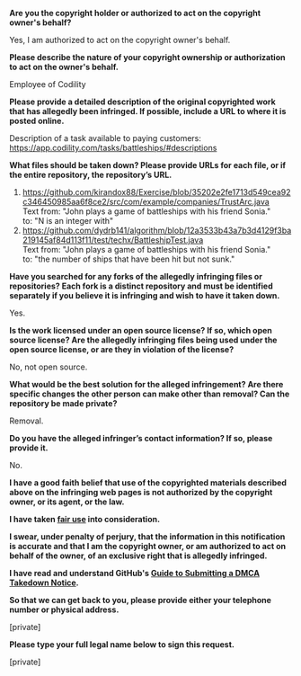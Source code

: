 **Are you the copyright holder or authorized to act on the copyright owner's behalf?**

Yes, I am authorized to act on the copyright owner's behalf.

**Please describe the nature of your copyright ownership or authorization to act on the owner's behalf.**

Employee of Codility

**Please provide a detailed description of the original copyrighted work that has allegedly been infringed. If possible, include a URL to where it is posted online.**

Description of a task available to paying customers: https://app.codility.com/tasks/battleships/#descriptions

**What files should be taken down? Please provide URLs for each file, or if the entire repository, the repository’s URL.**

1. https://github.com/kirandox88/Exercise/blob/35202e2fe1713d549cea92c346450985aa6f8ce2/src/com/example/companies/TrustArc.java  
Text from: "John plays a game of battleships with his friend Sonia."  
to: "N is an integer with"  
2. https://github.com/dydrb141/algorithm/blob/12a3533b43a7b3d4129f3ba219145af84d113f11/test/techx/BattleshipTest.java  
Text from: "John plays a game of battleships with his friend Sonia."  
to: "the number of ships that have been hit but not sunk."

**Have you searched for any forks of the allegedly infringing files or repositories? Each fork is a distinct repository and must be identified separately if you believe it is infringing and wish to have it taken down.**

Yes.

**Is the work licensed under an open source license? If so, which open source license? Are the allegedly infringing files being used under the open source license, or are they in violation of the license?**

No, not open source.

**What would be the best solution for the alleged infringement? Are there specific changes the other person can make other than removal? Can the repository be made private?**

Removal.

**Do you have the alleged infringer’s contact information? If so, please provide it.**

No.

**I have a good faith belief that use of the copyrighted materials described above on the infringing web pages is not authorized by the copyright owner, or its agent, or the law.**

**I have taken <a href="https://www.lumendatabase.org/topics/22">fair use</a> into consideration.**

**I swear, under penalty of perjury, that the information in this notification is accurate and that I am the copyright owner, or am authorized to act on behalf of the owner, of an exclusive right that is allegedly infringed.**

**I have read and understand GitHub's <a href="https://docs.github.com/articles/guide-to-submitting-a-dmca-takedown-notice/">Guide to Submitting a DMCA Takedown Notice</a>.**

**So that we can get back to you, please provide either your telephone number or physical address.**

[private]

**Please type your full legal name below to sign this request.**

[private]
